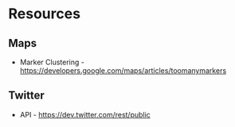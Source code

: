 # Resources

## Maps

* Marker Clustering -
  https://developers.google.com/maps/articles/toomanymarkers

## Twitter

* API -
  https://dev.twitter.com/rest/public
